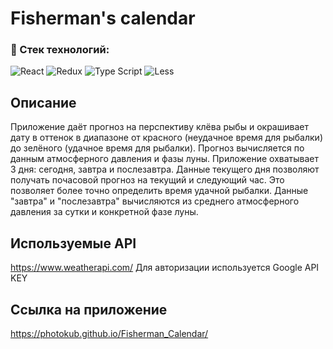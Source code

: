 # Fisherman's calendar

### 🧰 Стек технологий:

<p>
<img alt="React" src="https://img.shields.io/badge/-React-45b8d8?style=flat-square&logo=react&logoColor=white" />
<img alt="Redux" src="https://img.shields.io/badge/redux-blue?logo=redux&color=%23764abc">
<img alt="Type Script" src="https://img.shields.io/badge/typescript-blue?logo=typescript&logoColor=%23FFF&color=%233178c6">
<img alt="Less" src="https://img.shields.io/badge/less-blue?logo=less&logoColor=%23FFF&color=%231d365d">
</p> 

## Описание

Приложение даёт прогноз на перспективу клёва рыбы и окрашивает дату в оттенок в диапазоне от красного (неудачное время для рыбалки) до зелёного (удачное время для рыбалки).
Прогноз вычисляется по данным атмосферного давления и фазы луны.
Приложение охватывает 3 дня: сегодня, завтра и послезавтра.
Данные текущего дня позволяют получать почасовой прогноз на текущий и следующий час.
Это позволяет более точно определить время удачной рыбалки.
Данные "завтра" и "послезавтра" вычисляются из среднего атмосферного давления за сутки и конкретной фазе луны. 

## Используемые API

https://www.weatherapi.com/
Для авторизации используется Google API KEY

## Ссылка на приложение
https://photokub.github.io/Fisherman_Calendar/